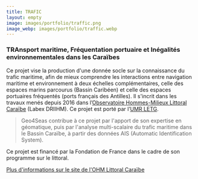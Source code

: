 ```yaml
---
title: TRAFIC
layout: empty
image: images/portfolio/traffic.png
image_webp: images/portfolio/traffic.webp
---
```


### TRAnsport maritime, Fréquentation portuaire et Inégalités environnementales dans les Caraïbes


Ce projet vise la production d'une donnée socle sur la connaissance du trafic maritime, afin de mieux comprendre les interactions entre navigation maritime et environnement à deux échelles complémentaires, celle des espaces marins parcourus (Bassin Caribéen) et celle des espaces portuaires fréquentés (ports français des Antilles). Il s'incrit dans les travaux menés depuis 2016 dans l’[Observatoire Hommes-Milieux Littoral Caraïbe](https://ohm-littoral-caraibe.in2p3.fr/) (Labex DRIIHM). Ce projet est porté par l’[UMR LETG](https://letg.cnrs.fr/).


> Geo4Seas contribue à ce projet par l'apport de son expertise en géomatique, puis par l'analyse multi-scalaire du trafic maritime dans le Bassin Caraïbe, à partir des données AIS (Automatic Identification System).

Ce projet est financé par la Fondation de France dans le cadre de son programme sur le littoral.

[Plus d'informations sur le site de l'OHM Littoral Caraïbe](https://ohm-littoral-caraibe.in2p3.fr/methodologie#trafic)